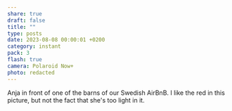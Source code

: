 ```yaml
---
share: true
draft: false
title: ""
type: posts
date: 2023-08-08 00:00:01 +0200
category: instant
pack: 3
flash: true
camera: Polaroid Now+
photo: redacted
---
```


Anja in front of one of the barns of our Swedish AirBnB. I like the red in this picture, but not the fact that she's too light in it.